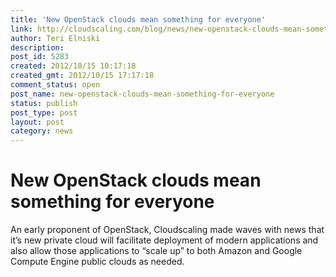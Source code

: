 ```yaml
---
title: 'New OpenStack clouds mean something for everyone'
link: http://cloudscaling.com/blog/news/new-openstack-clouds-mean-something-for-everyone/
author: Teri Elniski
description: 
post_id: 5283
created: 2012/10/15 10:17:18
created_gmt: 2012/10/15 17:17:18
comment_status: open
post_name: new-openstack-clouds-mean-something-for-everyone
status: publish
post_type: post
layout: post
category: news
---
```


# New OpenStack clouds mean something for everyone

An early proponent of OpenStack, Cloudscaling made waves with news that it’s new private cloud will facilitate deployment of modern applications and also allow those applications to “scale up” to both Amazon and Google Compute Engine public clouds as needed.